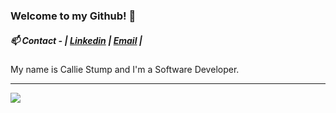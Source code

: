 ### Welcome to my Github! 👋

##### 📫 Contact - | [Linkedin](https://www.linkedin.com/in/callie-stump/) | [Email](mailto:callie@stu.mp) |
<p>My name is Callie Stump and I'm a Software Developer.</p>
<hr />
<img align="center" src="https://github-readme-stats.vercel.app/api//?username=calliestump&theme=midnight-purple" />
